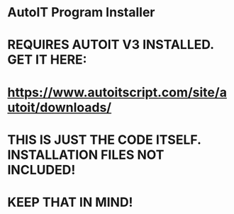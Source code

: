 # AutoIT Program Installer
 
# REQUIRES AUTOIT V3 INSTALLED. GET IT HERE:
# https://www.autoitscript.com/site/autoit/downloads/

# THIS IS JUST THE CODE ITSELF. INSTALLATION FILES NOT INCLUDED!

# KEEP THAT IN MIND!